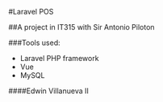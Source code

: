 #Laravel POS

##A project in IT315 with Sir Antonio Piloton

###Tools used:
  * Laravel PHP framework
  * Vue
  * MySQL

####Edwin Villanueva II